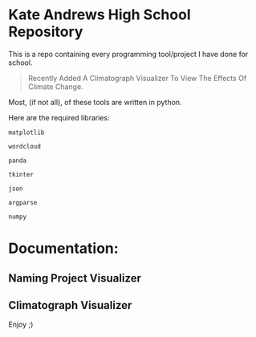# Kate Andrews High School Repository
This is a repo containing every programming tool/project I have done for school.

> Recently Added A Climatograph Visualizer To View The Effects Of Climate Change.

Most, (if not all), of these tools are written in python.

Here are the required libraries:

```
matplotlib

wordcloud

panda

tkinter

json

argparse

numpy
```

# Documentation:

## Naming Project Visualizer

## Climatograph Visualizer

Enjoy ;)
